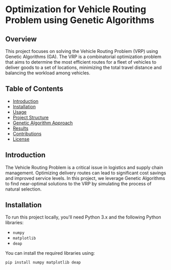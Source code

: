 # Optimization for Vehicle Routing Problem using Genetic Algorithms

## Overview
This project focuses on solving the Vehicle Routing Problem (VRP) using Genetic Algorithms (GA). The VRP is a combinatorial optimization problem that aims to determine the most efficient routes for a fleet of vehicles to deliver goods to a set of locations, minimizing the total travel distance and balancing the workload among vehicles.

## Table of Contents
- [Introduction](#introduction)
- [Installation](#installation)
- [Usage](#usage)
- [Project Structure](#project-structure)
- [Genetic Algorithm Approach](#genetic-algorithm-approach)
- [Results](#results)
- [Contributions](#contributions)
- [License](#license)

## Introduction
The Vehicle Routing Problem is a critical issue in logistics and supply chain management. Optimizing delivery routes can lead to significant cost savings and improved service levels. In this project, we leverage Genetic Algorithms to find near-optimal solutions to the VRP by simulating the process of natural selection.

## Installation
To run this project locally, you'll need Python 3.x and the following Python libraries:

- `numpy`
- `matplotlib`
- `deap`

You can install the required libraries using:

```bash
pip install numpy matplotlib deap
